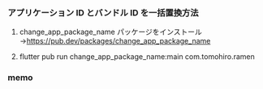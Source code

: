 ### アプリケーション ID とバンドル ID を一括置換方法

1. change_app_package_name パッケージをインストール
   →https://pub.dev/packages/change_app_package_name

2. flutter pub run change_app_package_name:main com.tomohiro.ramen

### memo
